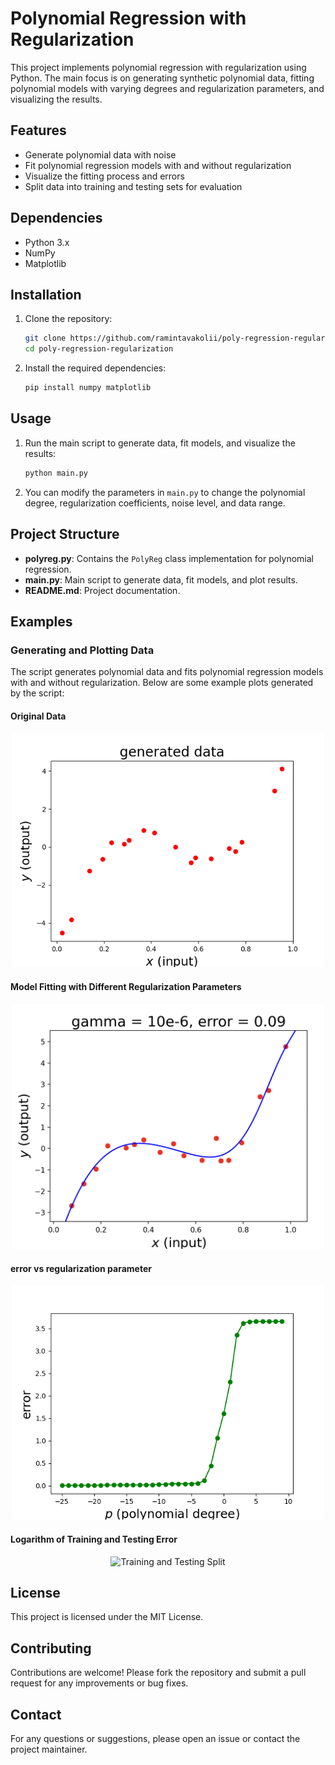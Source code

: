 # Polynomial Regression with Regularization

This project implements polynomial regression with regularization using Python. The main focus is on generating synthetic polynomial data, fitting polynomial models with varying degrees and regularization parameters, and visualizing the results.

## Features

- Generate polynomial data with noise
- Fit polynomial regression models with and without regularization
- Visualize the fitting process and errors
- Split data into training and testing sets for evaluation

## Dependencies

- Python 3.x
- NumPy
- Matplotlib

## Installation

1. Clone the repository:
    ```bash
    git clone https://github.com/ramintavakolii/poly-regression-regularization.git
    cd poly-regression-regularization
    ```

2. Install the required dependencies:
    ```bash
    pip install numpy matplotlib
    ```

## Usage

1. Run the main script to generate data, fit models, and visualize the results:
    ```bash
    python main.py
    ```

2. You can modify the parameters in `main.py` to change the polynomial degree, regularization coefficients, noise level, and data range.

## Project Structure

- **polyreg.py**: Contains the `PolyReg` class implementation for polynomial regression.
- **main.py**: Main script to generate data, fit models, and plot results.
- **README.md**: Project documentation.

## Examples

### Generating and Plotting Data

The script generates polynomial data and fits polynomial regression models with and without regularization. Below are some example plots generated by the script:

#### Original Data
<p align="center">
  <img src="images/data.png" alt="Generated Data" width="500"/>
</p>


#### Model Fitting with Different Regularization Parameters

<p align="center">
  <img src="images/fit_deg.png" alt="Fitted Model" width="500"/>
</p>

####  error vs regularization parameter
<p align="center">
  <img src="images/error_vs_reg_param.png" alt="Fitted Model" width="500"/>
</p>

#### Logarithm of Training and Testing Error
<p align="center">
  <img src="images/test_train_split.png" alt="Training and Testing Split" width="500"/>
</p>

## License

This project is licensed under the MIT License.

## Contributing

Contributions are welcome! Please fork the repository and submit a pull request for any improvements or bug fixes.

## Contact

For any questions or suggestions, please open an issue or contact the project maintainer.

